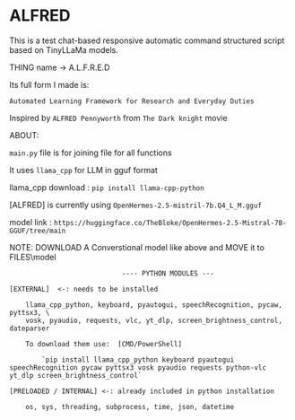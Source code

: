 # ALFRED
This is a test chat-based responsive automatic command structured script based on TinyLLaMa models.


THING name ->  A.L.F.R.E.D

Its full form I made is:
    
    Automated Learning Framework for Research and Everyday Duties


Inspired by `ALFRED Pennyworth` from `The Dark knight` movie


ABOUT:

`main.py` file is for joining file for all functions

It uses `llama_cpp` for LLM in gguf format

llama_cpp download : `pip install llama-cpp-python`

[ALFRED] is currently using `OpenHermes-2.5-mistril-7b.Q4_L_M.gguf`

model link : `https://huggingface.co/TheBloke/OpenHermes-2.5-Mistral-7B-GGUF/tree/main`

NOTE: DOWNLOAD A Converstional model like above and MOVE it to FILES\\model




                                ---- PYTHON MODULES ---

    [EXTERNAL]  <-: needs to be installed
        
        llama_cpp_python, keyboard, pyautogui, speechRecognition, pycaw, pyttsx3, \
        vosk, pyaudio, requests, vlc, yt_dlp, screen_brightness_control, dateparser

        To download them use:  [CMD/PowerShell]

            `pip install llama_cpp_python keyboard pyautogui speechRecognition pycaw pyttsx3 vosk pyaudio requests python-vlc yt_dlp screen_brightness_control`

    [PRELOADED / INTERNAL] <-: already included in python installation

        os, sys, threading, subprocess, time, json, datetime
